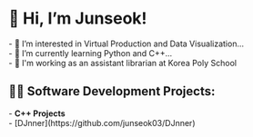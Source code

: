 <h1>👋 Hi, I’m Junseok! </h1>
- 👀 I’m interested in Virtual Production and Data Visualization...<br>
- 🌱 I’m currently learning Python and C++...<br>
- 🏫 I'm working as an assistant librarian at Korea Poly School<br>

<h2>👨‍💻 Software Development Projects:</h2>
- <b>C++ Projects</b><br>
  - [DJnner](https://github.com/junseok03/DJnner)
<!---
junseok03/junseok03 is a ✨ special ✨ repository because its `README.md` (this file) appears on your GitHub profile.
You can click the Preview link to take a look at your changes.
--->
